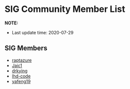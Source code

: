 # SIG Community Member List

**NOTE:**
- Last update time: 2020-07-29

## SIG Members

- [raptazure](https://github.com/raptazure)
- [Jaic1](https://github.com/Jaic1)
- [drkying](https://github.com/drkying)
- [lhd-code](https://github.com/lhd-code)
- [yafeng19](https://github.com/yafeng19)